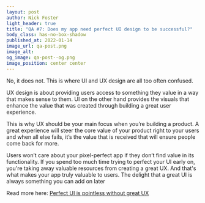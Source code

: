 ```yaml
---
layout: post
author: Nick Foster
light_header: true
title: "QA #7: Does my app need perfect UI design to be successful?"
body_class: has-no-box-shadow
published_at: 2022-01-14
image_url: qa-post.png
image_alt:
og_image: qa-post--og.png
image_position: center center
---
```


No, it does not. This is where UI and UX design are all too often confused.

UX design is about providing users access to something they value in a way 
that makes sense to them. UI on the other hand provides the visuals that 
enhance the value that was created through building a great user experience.
  
This is why UX should be your main focus when you’re building a product. A great 
experience will steer the core value of your product right to your users and 
when all else fails, it’s the value that is received that will ensure people 
come back for more. 

Users won’t care about your pixel-perfect app if they don’t find value in its 
functionality.  If you spend too much time trying to perfect your UI early on, 
you're taking away valuable resources from creating a great UX. And that's what 
makes your app truly valuable to users. The delight that a great UI is always 
something you can add on later


Read more here: <a href="/2021/11/18/perfect-ui-is-pointless-without-great-ux/" target="_blank">Perfect UI is pointless without great UX</a>

